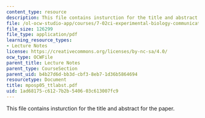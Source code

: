 ```yaml
---
content_type: resource
description: This file contains insturction for the title and abstract for the paper.
file: /ol-ocw-studio-app/courses/7-02ci-experimental-biology-communications-intensive-spring-2005/1ad68175c6127b2b540603c613007fc9_mposp05_ttlabst.pdf
file_size: 126299
file_type: application/pdf
learning_resource_types:
- Lecture Notes
license: https://creativecommons.org/licenses/by-nc-sa/4.0/
ocw_type: OCWFile
parent_title: Lecture Notes
parent_type: CourseSection
parent_uid: b4b27d6d-bb3d-cbf3-8eb7-1d36b5864694
resourcetype: Document
title: mposp05_ttlabst.pdf
uid: 1ad68175-c612-7b2b-5406-03c613007fc9
---
```

This file contains insturction for the title and abstract for the paper.